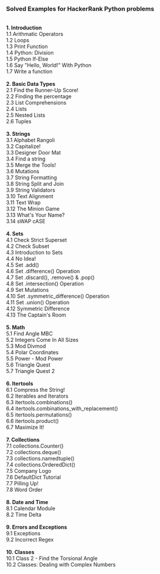 <h3><strong>Solved Examples for HackerRank Python problems</h3></strong>
  </br>
  <strong>1. Introduction </strong></br>
    1.1  Arithmatic Operators </br>
    1.2  Loops </br>
    1.3  Print Function </br>
    1.4  Python: Division	</br>
    1.5  Python If-Else	</br>
    1.6  Say "Hello, World!" With Python </br>
    1.7  Write a function	</br>
  </br>
  <strong>2. Basic Data Types </strong></br>
    2.1  Find the Runner-Up Score! </br>
    2.2  Finding the percentage </br>
    2.3  List Comprehensions </br>
    2.4  Lists	</br>
    2.5  Nested Lists	</br>
    2.6  Tuples </br>
  </br>
  <strong>3. Strings </strong></br>
    3.1  Alphabet Rangoli </br>
    3.2  Capitalize! </br>
    3.3  Designer Door Mat </br>
    3.4  Find a string </br>
    3.5  Merge the Tools! </br>
    3.6  Mutations </br>
    3.7  String Formatting </br>
    3.8  String Split and Join </br>
    3.9  String Validators </br>
    3.10  Text Alignment </br>
    3.11  Text Wrap </br>
    3.12  The Minion Game </br>
    3.13  What's Your Name? </br>
    3.14  sWAP cASE </br>
  </br>
  <strong>4. Sets </strong></br>
    4.1  Check Strict Superset </br>
    4.2  Check Subset </br>
    4.3  Introduction to Sets </br>
    4.4  No Idea! </br>
    4.5  Set .add() </br>
    4.6  Set .difference() Operation </br>
    4.7  Set .discard(), .remove() & .pop() </br>
    4.8  Set .intersection() Operation </br>
    4.9  Set Mutations </br>
    4.10  Set .symmetric_difference() Operation </br>
    4.11  Set .union() Operation </br>
    4.12  Symmetric Difference </br>
    4.13  The Captain's Room </br>
  </br>
  <strong>5. Math </strong></br>
    5.1  Find Angle MBC </br>
    5.2  Integers Come In All Sizes </br>
    5.3  Mod Divmod </br>
    5.4  Polar Coordinates </br>
    5.5  Power - Mod Power </br>
    5.6  Triangle Quest </br>
    5.7  Triangle Quest 2 </br>
  </br>
  <strong>6. Itertools </strong></br>
    6.1  Compress the String! </br>
    6.2  Iterables and Iterators </br>
    6.3  itertools.combinations() </br>
    6.4  itertools.combinations_with_replacement() </br>
    6.5  itertools.permutations() </br>
    6.6  itertools.product() </br>
    6.7  Maximize It! </br>
  </br>
  <strong>7. Collections </strong></br>
    7.1  collections.Counter() </br>
    7.2  collections.deque() </br>
    7.3  collections.namedtuple() </br>
    7.4  collections.OrderedDict() </br>
    7.5  Company Logo </br>
    7.6  DefaultDict Tutorial </br>
    7.7  Pilling Up! </br>
    7.8  Word Order </br>
  </br>
  <strong>8. Date and Time </strong></br>
    8.1  Calendar Module </br>
    8.2  Time Delta </br>
  </br>
  <strong>9. Errors and Exceptions </strong></br>
    9.1  Exceptions </br>
    9.2  Incorrect Regex </br>
 </br>
 <strong>10. Classes </strong></br>
    10.1  Class 2 - Find the Torsional Angle </br>
    10.2  Classes: Dealing with Complex Numbers </br>
